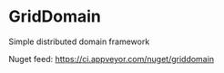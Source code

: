 # GridDomain
Simple distributed domain framework

Nuget feed: https://ci.appveyor.com/nuget/griddomain